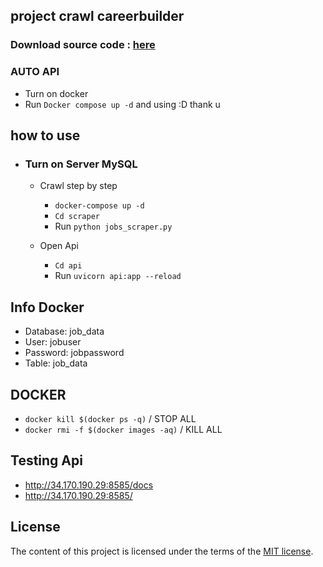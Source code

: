 <h2> project crawl careerbuilder </h2>

###  Download source code : [here](https://github.com/LynnGG/CDNLT/releases/tag/v1.0.0)
### AUTO API
  - Turn on docker
  - Run `Docker compose up -d` and using :D thank u

## how to use
- ### Turn on Server MySQL
  
  - Crawl step by step
      - `docker-compose up -d`
      - `Cd scraper`
      - Run `python jobs_scraper.py`
    
  - Open Api
    - `Cd api`
    - Run `uvicorn api:app --reload`
  

## Info Docker
  - Database: job_data
  - User: jobuser
  - Password: jobpassword
  - Table: job_data

## DOCKER 
  -  `docker kill $(docker ps -q)` / STOP ALL 
  -  `docker rmi -f $(docker images -aq)` / KILL ALL
## Testing Api
  -  http://34.170.190.29:8585/docs
  -  http://34.170.190.29:8585/

## License

The content of this project is licensed under the terms of the [MIT license](LICENSE).